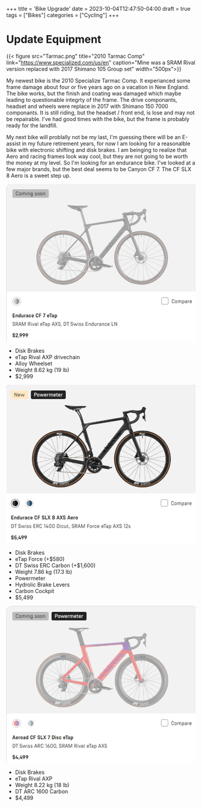 +++
title = 'Bike Upgrade'
date = 2023-10-04T12:47:50-04:00
draft = true
tags = ["Bikes"]
categories = ["Cycling"]
+++

# Update Equipment

<!-- ![2010 Tarmac](Tarmac.png "My Tarmac") -->


{{< figure src="Tarmac.png" title="2010 Tarmac Comp" link="https://www.specialized.com/us/en" caption="Mine was a SRAM Rival version replaced with 2017 Shimano 105 Group set" width="500px">}}

My newest bike is the 2010 Specialize Tarmac Comp. It experianced some frame damage about four or five years ago on a vacation in New England. The bike works, but the finish and coating was damaged which maybe leading to questionable integrty of the frame.  The drive componants, headset and wheels were replace in 2017 with Shimano 150 7000 componants. It is still riding, but the headset / front end, is lose and may not be repairable.  I've had good times with the bike, but the frame is probably ready for the landfill.

My next bike will problally not be my last, I'm guessing there will be an E-assist in my future retirement years, for now I am looking for a reasonalble bike with electronic shifting and disk brakes. I am beinging to realize that Aero and racing frames look way cool, but they are not going to be worth the money at my level. So I'm looking for an endurance bike.  I've looked at a few major brands, but the best deal seems to be Canyon CF 7. The CF SLX 8 Aero is a sweet step up.

![Enduurance CF 7 eTap](EnduranceCF7.PNG)

-   Disk Brakes
-   eTap Rival AXP drivechain
-   Alloy Wheelset
-   Weight 8.62 kg (19 lb)
-   $2,999

![Endurance CF SLX](EnduranceCFSLX.PNG)

-   Disk Brakes
-   eTap Force (+$580)
-   DT Swiss ERC Carbon (+$1,600)
-   Weight 7.86 kg (17.3 lb)
-   Powermeter
-   Hydrolic Brake Levers
-   Carbon Cockpit
-   $5,499

![Aeroad CF SLX 7](AeroadCFSLX7.PNG)

-   Disk Brakes
-   eTap Rival AXP
-   Weight 8.22 kg (18 lb)
-   DT ARC 1600 Carbon
-   $4,499
